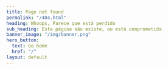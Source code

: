 ```yaml
---
title: Page not found
permalink: "/404.html"
heading: Whoops, Parece que está perdido
sub_heading: Esta página não existe, ou está comprometida
banner_image: "/img/banner.png"
hero_button:
  text: Go home
  href: "/"
layout: default
---
```


